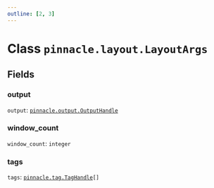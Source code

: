 ```yaml
---
outline: [2, 3]
---
```


# Class `pinnacle.layout.LayoutArgs`




## Fields

### output

`output`: <code><a href="/lua-reference/0.1.0/classes/pinnacle.output.OutputHandle">pinnacle.output.OutputHandle</a></code>



### window_count

`window_count`: <code>integer</code>



### tags

`tags`: <code><a href="/lua-reference/0.1.0/classes/pinnacle.tag.TagHandle">pinnacle.tag.TagHandle</a>[]</code>





